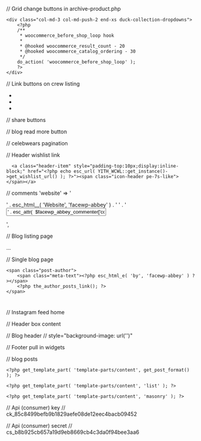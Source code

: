// Grid change buttons in archive-product.php
<?php if ( have_posts() ) : ?>
    <div class="col-md-3 col-md-push-2 end-xs duck-collection-dropdowns">
        <?php
        /**
         * woocommerce_before_shop_loop hook
         *
         * @hooked woocommerce_result_count - 20
         * @hooked woocommerce_catalog_ordering - 30
         */
        do_action( 'woocommerce_before_shop_loop' );
        ?>
    </div>
<?php endif; ?>

// Link buttons on crew listing
<ul class="sicky-crew-member-social">
  <?php if( get_field('instagram_page') ): ?>
    <li>
      <a href="https://www.instagram.com/<?php the_field('instagram_page');?>" style="color:<?php the_field('sicky_crew_font_color');?>">
        <i class="fa fa-instagram"></i>
      </a>
    </li>
  <?php endif; ?>
  <?php if( get_field('facebook_page') ): ?>
    <li>
      <a href="https://www.facebook.com/<?php the_field('facebook_page');?>" style="color:<?php the_field('sicky_crew_font_color');?>">
        <i class="fa fa-facebook"></i>
      </a>
    </li>
  <?php endif; ?>
  <?php if( get_field('twitter_page') ): ?>
    <li>
      <a href="https://www.twitter.com/<?php the_field('twitter_page');?>" style="color:<?php the_field('sicky_crew_font_color');?>">
        <i class="fa fa-twitter"></i>
      </a>
    </li>
  <?php endif; ?>
</ul>

// share buttons
<!-- <ul class="share-buttons">
  <li>
    <a href="https://www.facebook.com/sharer/sharer.php?u=<?php the_permalink();?>" onclick="window.open(this.href, 'mywin','left=20,top=20,width=500,height=500,toolbar=1,resizable=0'); return false;">
      <i class="fa fa-facebook"></i>
    </a>
  </li>
  <li>
    <a href="http://twitter.com/share?url=<?php the_permalink();?>&text=<?php echo wp_title('');?>" onclick="window.open(this.href, 'mywin','left=20,top=20,width=500,height=500,toolbar=1,resizable=0'); return false;">
      <i class="fa fa-twitter"></i>
    </a>
  </li>
  <li>
    <a href="https://pinterest.com/pin/create/button/?url=<?php the_permalink();?>&media=&description=<?php echo wp_title('');?>" onclick="window.open(this.href, 'mywin','left=20,top=20,width=500,height=500,toolbar=1,resizable=0'); return false;">
      <i class="fa fa-pinterest"></i>
    </a>
  </li>
</ul> -->


// blog read more button
<div class="blog-meta-footer">
  <a href="<?php echo get_permalink() ?>" class="read-more button-transparent"><?php esc_html_e( 'Read More', 'facewp-abbey' ); ?></a>
</div>

// celebwears pagination
<!-- <?php include('template-parts/duck-pagination.php');?> -->


// Header wishlist link
<?php if ( class_exists( 'YITH_WCWL' ) ) : ?>
      <a class="header-item" style="padding-top:10px;display:inline-block;" href="<?php echo esc_url( YITH_WCWL::get_instance()->get_wishlist_url() ); ?>"><span class="icon-header pe-7s-like"></span></a>
<?php endif; ?>

// comments
'website'  => '<p class="col-md-4 comment-form-website"><label for="website">' . esc_html__( 'Website', 'facewp-abbey' ) . '</label> ' .
            '<input id="website" name="website" type="text" value="' . esc_attr(  $facewp_abbey_commenter['comment_author_url'] ) . '" size="30"/></p>',

// Blog listing page
<p><?php echo substr(wp_strip_all_tags( get_the_content() ),0,100); ?>...</p>


// Single blog page
<!-- <?php if ( ! is_single() ) : ?>
    <a href="<?php echo get_permalink(); ?>" class="post-img">
<?php endif; ?>
<picture class="<?php if ( is_single() ) echo 'post-img'; ?>">
    <?php if ( is_single() ) : ?>
        <?php the_post_thumbnail( 'facewp-abbey-full-thumb' ); ?>
    <?php else : ?>
        <?php the_post_thumbnail( 'full-thumb' ); ?>
    <?php endif; ?>
</picture>
<?php if ( ! is_single() ) : ?>
    </a>
<?php endif; ?> -->


<?php facewp_abbey_post_pagination(); ?>


<?php if ( ! $facewp_abbey_hide_author ) { ?>
    <span class="post-author">
        <span class="meta-text"><?php esc_html_e( 'by', 'facewp-abbey' ) ?></span>
        <?php the_author_posts_link(); ?>
    </span>
<?php } ?>

<?php facewp_abbey_entry_author(); ?>

<div class="archive-box" style="background-image: url('<?php echo esc_url( $facewp_abbey_big_title_img ); ?>')">
    <div class="container">
        <div class="row">
            <div class="col-xs-12">
                <h1 class="page-title"><?php echo '' . Kirki::get_option( 'facewp', 'post_single_title' ); ?></h1>
                <h1 class="page-title"><?php the_title();?></h1>
            </div>
        </div>
    </div>
</div>

// Instagram feed home
      <?php dynamic_sidebar('Home Page Instagram Feed');?>

// Header box content
<div class="container main-content <?php echo esc_attr( facewp_abbey_get_page_layout() ); ?>">

// Blog header
// style="background-image: url('<?php echo esc_url( $facewp_abbey_big_title_img ); ?>')"
<!-- <div class="container">
    <div class="row">
        <div class="col-xs-12">
            <h1 class="page-title"><?php echo '' . Kirki::get_option( 'facewp', 'post_single_title' ); ?></h1>
        </div>
    </div>
</div> -->

// Footer pull in widgets
<?php require_once( get_template_directory() . '/footer/' . Kirki::get_option( 'facewp', 'footer_type' ) . '.php' ); ?>

// blog posts
<?php if ( $facewp_abbey_post_layout == 'full' ) : ?>

    <?php get_template_part( 'template-parts/content', get_post_format() ); ?>

<?php elseif ( $facewp_abbey_post_layout == 'list' ) : ?>

    <?php get_template_part( 'template-parts/content', 'list' ); ?>

<?php elseif ( $facewp_abbey_post_layout == 'masonry' ) : ?>

    <?php get_template_part( 'template-parts/content', 'masonry' ); ?>

<?php endif; ?>

// Api (consumer) key
// ck_85c8499befb9b1829aefe08de12eec4bacb09452

// Api (consumer) secret
// cs_b8b925cb657a19d9eb8669cb4c3da0f94bee3aa6
